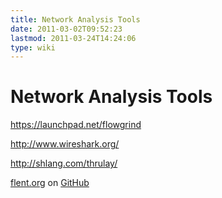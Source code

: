 ```yaml
---
title: Network Analysis Tools
date: 2011-03-02T09:52:23
lastmod: 2011-03-24T14:24:06
type: wiki
---
```

Network Analysis Tools
======================

https://launchpad.net/flowgrind

http://www.wireshark.org/

http://shlang.com/thrulay/

[flent.org](https://flent.org/) on [GitHub](https://github.com/tohojo/flent)
